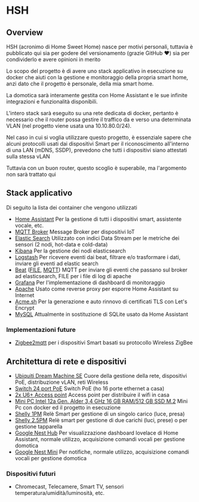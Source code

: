 # HSH

## Overview
HSH (acronimo di Home Sweet Home) nasce per motivi personali, tuttavia è pubblicato qui sia per godere del versionamento (grazie GitHub ❤️) sia per condividerlo e avere opinioni in merito

Lo scopo del progetto è di avere uno stack applicativo in esecuzione su docker che aiuti con la gestione e monitoraggio della propria smart home, anzi dato che il progetto è personale, della mia smart home.

La domotica sarà interamente gestita con Home Assistant e le sue infinite integrazioni e funzionalità disponibili.

L'intero stack sarà eseguito su una rete dedicata di docker, pertanto è necessario che il router possa gestire il traffico da e verso una determinata VLAN (nel progetto viene usata una 10.10.80.0/24).

Nel caso in cui si voglia utilizzare questo progetto, è essenziale sapere che alcuni protocolli usati dai dispositivi Smart per il riconoscimento all'interno di una LAN (mDNS, SSDP), prevedono che tutti i dispositivi siano attestati sulla stessa vLAN

Tuttavia con un buon router, questo scoglio è superabile, ma l'argomento non sarà trattato qui

## Stack applicativo

Di seguito la lista dei container che vengono utilizzati

- [Home Assistant](https://www.home-assistant.io/) Per la gestione di tutti i dispositivi smart, assistente vocale, etc.
- [MQTT Broker](https://mqtt.org/) Message Broker per dispositivi IoT
- [Elastic Search](https://www.elastic.co/guide/en/elasticsearch/reference/current/index.html) Utilizzato con indici Data Stream per le metriche dei sensori (2 nodi, hot-data e cold-data)
- [Kibana](https://www.elastic.co/guide/en/kibana/8.10/index.html) Per la gestione dei nodi elasticsearch
- [Logstash](https://www.elastic.co/guide/en/logstash/current/index.html) Per ricevere eventi dai beat, filtrare e/o trasformare i dati, inviare gli eventi ad elastic search 
- [Beat](https://www.elastic.co/guide/en/beats/filebeat/current/filebeat-overview.html) ([FILE](https://www.elastic.co/guide/en/beats/filebeat/current/filebeat-input-filestream.html), [MQTT](https://www.elastic.co/guide/en/beats/filebeat/current/filebeat-input-mqtt.html)) MQTT per inviare gli eventi che passano sul broker ad elasticsearch, FILE per i file di log di apache
- [Grafana](https://grafana.com/docs/grafana/latest/?pg=oss-graf&plcmt=hero-btn-2) Per l'implementazione di dashboard di monitoraggio
- [Apache](https://httpd.apache.org/) Usato come reverse proxy per esporre Home Assistant su Internet
- [Acme.sh](https://github.com/acmesh-official/acme.sh) Per la generazione e auto rinnovo di certificati TLS con Let's Encrypt
- [MySQL](https://dev.mysql.com/doc/refman/8.0/en/) Attualmente in sostituzione di SQLite usato da Home Assistant

### Implementazioni future
- [Zigbee2mqtt](https://www.zigbee2mqtt.io/guide/getting-started/) per i dispositivi Smart basati su protocollo Wireless ZigBee


## Architettura di rete e dispositivi

- [Ubiquiti Dream Machine SE](https://eu.store.ui.com/eu/en/pro/category/all-unifi-cloud-gateways/products/udm-se) Cuore della gestione della rete, dispositivi PoE, distribuzione vLAN, reti Wireless
- [Switch 24 port PoE](https://eu.store.ui.com/eu/en/pro/category/all-switching/products/usw-24-poe) Switch PoE (ho 16 porte ethernet a casa)
- [2x U6+ Access point](https://eu.store.ui.com/eu/en/pro/category/all-wifi/products/u6-plus) Access point per distribuire il wifi in casa
- [Mini PC Intel 12a Gen. Alder 3,4 GHz 16 GB RAM/512 GB SSD M.2](https://www.amazon.it/gp/product/B0CJV3DDGT) Mini Pc con docker ed il progetto in esecuzione 
- [Shelly 1PM](https://shelly-api-docs.shelly.cloud/gen1/#shelly1-shelly1pm) Relè Smart per gestione di un singolo carico (luce, presa)
- [Shelly 2.5PM](https://shelly-api-docs.shelly.cloud/gen2/Devices/ShellyPlus2PM) Relè smart per gestione di due carichi (luci, prese) o per gestione tapparella
- [Google Nest Hub](https://store.google.com/it/product/nest_hub_2nd_gen?hl=it&pli=1) Per visualizzazione dashboard lovelace di Home Assistant, normale utilizzo, acquisizione comandi vocali per gestione domotica
- [Google Nest Mini](https://store.google.com/it/product/google_nest_mini?hl=it) Per notifiche, normale utilizzo, acquisizione comandi vocali per gestione domotica

### Dispositivi futuri
- Chromecast, Telecamere, Smart TV, sensori temperatura/umidità/luminosità, etc.
